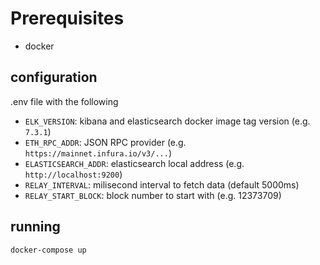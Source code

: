 # Prerequisites

- docker

## configuration

.env file with the following

- `ELK_VERSION`: kibana and elasticsearch docker image tag version (e.g. `7.3.1`)
- `ETH_RPC_ADDR`: JSON RPC provider (e.g. `https://mainnet.infura.io/v3/...`)
- `ELASTICSEARCH_ADDR`: elasticsearch local address (e.g. `http://localhost:9200`)
- `RELAY_INTERVAL`: milisecond interval to fetch data (default 5000ms)
- `RELAY_START_BLOCK`: block number to start with (e.g. 12373709)

## running

`docker-compose up`
